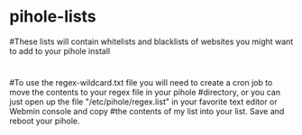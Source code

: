 # pihole-lists
#These lists will contain whitelists and blacklists of websites you might want to add to your pihole install
#
#To use the regex-wildcard.txt file you will need to create a cron job to move the contents to your regex file in your pihole
#directory, or you can just open up the file "/etc/pihole/regex.list" in your favorite text editor or Webmin console and copy
#the contents of my list into your list. Save and reboot your pihole.
